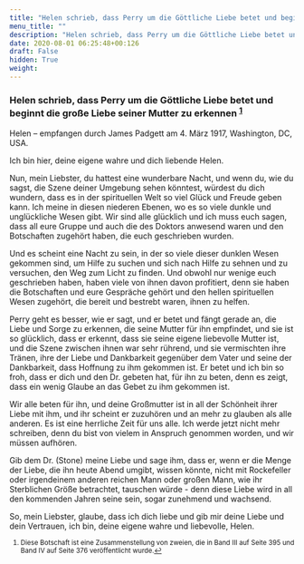 ```yaml
---
title: "Helen schrieb, dass Perry um die Göttliche Liebe betet und beginnt die große Liebe seiner Mutter zu erkennen"
menu_title: ""
description: "Helen schrieb, dass Perry um die Göttliche Liebe betet und beginnt die große Liebe seiner Mutter zu erkennen"
date: 2020-08-01 06:25:48+00:126
draft: False
hidden: True
weight:
---
```

### Helen schrieb, dass Perry um die Göttliche Liebe betet und beginnt die große Liebe seiner Mutter zu erkennen <sup id="a1">[1](#f1)</sup>

Helen – empfangen durch James Padgett am 4. März 1917, Washington, DC, USA.

Ich bin hier, deine eigene wahre und dich liebende Helen.

Nun, mein Liebster, du hattest eine wunderbare Nacht, und wenn du, wie du sagst, die Szene deiner Umgebung sehen könntest, würdest du dich wundern, dass es in der spirituellen Welt so viel Glück und Freude geben kann. Ich meine in diesen niederen Ebenen, wo es so viele dunkle und unglückliche Wesen gibt. Wir sind alle glücklich und ich muss euch sagen, dass all eure Gruppe und auch die des Doktors anwesend waren und den Botschaften zugehört haben, die euch geschrieben wurden.

Und es scheint eine Nacht zu sein, in der so viele dieser dunklen Wesen gekommen sind, um Hilfe zu suchen und sich nach Hilfe zu sehnen und zu versuchen, den Weg zum Licht zu finden. Und obwohl nur wenige euch geschrieben haben, haben viele von ihnen davon profitiert, denn sie haben die Botschaften und eure Gespräche gehört und den hellen spirituellen Wesen zugehört, die bereit und bestrebt waren, ihnen zu helfen.

Perry geht es besser, wie er sagt, und er betet und fängt gerade an, die Liebe und Sorge zu erkennen, die seine Mutter für ihn empfindet, und sie ist so glücklich, dass er erkennt, dass sie seine eigene liebevolle Mutter ist, und die Szene zwischen ihnen war sehr rührend, und sie vermischten ihre Tränen, ihre der Liebe und Dankbarkeit gegenüber dem Vater und seine der Dankbarkeit, dass Hoffnung zu ihm gekommen ist. Er betet und ich bin so froh, dass er dich und den Dr. gebeten hat, für ihn zu beten, denn es zeigt, dass ein wenig Glaube an das Gebet zu ihm gekommen ist.

Wir alle beten für ihn, und deine Großmutter ist in all der Schönheit ihrer Liebe mit ihm, und ihr scheint er zuzuhören und an mehr zu glauben als alle anderen. Es ist eine herrliche Zeit für uns alle. Ich werde jetzt nicht mehr schreiben, denn du bist von vielem in Anspruch genommen worden, und wir müssen aufhören.

Gib dem Dr. (Stone) meine Liebe und sage ihm, dass er, wenn er die Menge der Liebe, die ihn heute Abend umgibt, wissen könnte, nicht mit Rockefeller oder irgendeinem anderen reichen Mann oder großen Mann, wie ihr Sterblichen Größe betrachtet, tauschen würde - denn diese Liebe wird in all den kommenden Jahren seine sein, sogar zunehmend und wachsend.

So, mein Liebster, glaube, dass ich dich liebe und gib mir deine Liebe und dein Vertrauen, ich bin, deine eigene wahre und liebevolle, Helen.
<small>

1. <large id="f1"> Diese Botschaft ist eine Zusammenstellung von zweien, die in Band III auf Seite 395 und Band IV auf Seite 376 veröffentlicht wurde.[↩](#a1)
